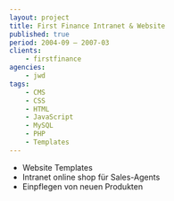 ```yaml
---
layout: project
title: First Finance Intranet & Website
published: true
period: 2004-09 – 2007-03
clients:
    - firstfinance
agencies:
    - jwd
tags:
    - CMS
    - CSS
    - HTML
    - JavaScript
    - MySQL
    - PHP
    - Templates
---
```

- Website Templates
- Intranet online shop für Sales-Agents
- Einpflegen von neuen Produkten
